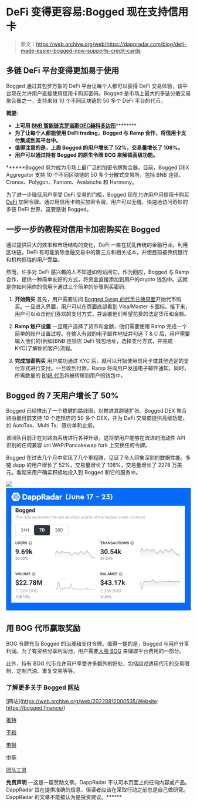 # DeFi 变得更容易:Bogged 现在支持信用卡

> 原文：<https://web.archive.org/web/https://dappradar.com/blog/defi-made-easier-bogged-now-supports-credit-cards>

## 多链 DeFi 平台变得更加易于使用

Bogged 通过其包罗万象的 DeFi 平台让每个人都可以获得 DeFi 交易体验，该平台现在允许用户直接使用信用卡购买密码。Bogged 是市场上最大的多链分散交易聚合器之一，支持来自 10 个不同区块链的 50 多个 DeFi 平台的代币。

**概要:**

*   [](https://web.archive.org/web/20220812000535/https://dappradar.com/multichain/exchanges/bogged-finance)****上可用** [**BNB 智能链**](https://web.archive.org/web/20220812000535/https://dappradar.com/rankings/protocol/binance-smart-chain)**[**克罗诺斯**](https://web.archive.org/web/20220812000535/https://dappradar.com/rankings/protocol/cronos)**[**OEC**](https://web.archive.org/web/20220812000535/https://dappradar.com/rankings/protocol/oec)**[**赫科**](https://web.archive.org/web/20220812000535/https://dappradar.com/rankings/protocol/heco)**[**多边形**](https://web.archive.org/web/20220812000535/https://dappradar.com/rankings/protocol/polygon)**********
*   ******为了让每个人都能使用 DeFi trading，Bogged 与 Ramp 合作，将信用卡支付集成到其平台中。******
*   ******值得注意的是，上周 Bogged 的用户增长了 52%，交易量增长了 108%。******
*   ******用户可以通过持有 Bogged 的原生令牌 BOG 来解锁高级功能。******

 ******Bogged 努力成为市场上最广泛的加密令牌聚合器。目前，Bogged DEX Aggregator 支持 10 个不同区块链的 50 多个分散式交易所，包括 BNB 连锁、Cronos、Polygon、Fantom、Avalanche 和 Harmony。

为了进一步降低用户享受 DeFi 交易的门槛，Bogged 现在允许用户用信用卡购买 [DeFi](https://web.archive.org/web/20220812000535/https://dappradar.com/defi) 加密令牌。通过用信用卡购买加密令牌，用户可以无缝、快速地访问奇妙的多链 DeFi 世界，这要感谢 Bogged。

## 一步一步的教程对信用卡加密购买在 Bogged

通过提供巨大的效率和市场结构的变化，DeFi 一直在扰乱传统的金融行业。利用区块链，DeFi 有可能消除金融交易中的第三方和相关成本，并使目前被传统银行和机构低估的用户受益。

然而，许多对 DeFi 感兴趣的人不知道如何访问它。作为回应，Bogged 与 Ramp 合作，提供一种简单友好的方式，将资金直接添加到用户的сrypto 钱包中。这就是你如何用你的信用卡通过三个简单的步骤购买密码:

1.  **开始购买**
    首先，用户需要访问 [Bogged Swap 的代币兑换界面](https://web.archive.org/web/20220812000535/https://app.bogged.finance/bsc/swap?tokenIn=BNB&tokenOut)开始代币购买。一旦进入界面，用户可以在页面底部看到 Visa/Master 卡图标。接下来，用户可以点击他们喜欢的支付方式，并设置他们希望花费的法定货币和金额。

2.  **Ramp 账户设置**
    一旦用户选择了货币和金额，他们需要使用 Ramp 完成一个简单的账户设置过程。在输入有效的电子邮件地址并勾选 T & C 后，用户需要输入他们的(例如)BNB 连锁店 DeFi 钱包地址，选择支付方式，并完成 KYC(了解你的客户)流程。

3.  **完成加密购买**
    用户成功通过 KYC 后，就可以开始使用信用卡或其他选定的支付方式进行支付。一旦收到付款，Ramp 将向用户发送电子邮件通知。同时，所需数量的 [BNB 代币](https://web.archive.org/web/20220812000535/https://dappradar.com/hub/token/eth/BNB?from=0xb8c77482e45f1f44de1745f52c74426c631bdd52)将被转移到用户的钱包中。

## Bogged 的 7 天用户增长了 50%

Bogged 已经推出了一个稳健的路线图，以推进其跨链扩张。Bogged DEX 聚合路由器目前支持 10 个连锁店的 50 多个 DEX，并为 DeFi 交易商提供高级功能，如 AutoTax、Multi Tx、限价单和止损。

该团队目前正在对路由系统进行各种升级，这将使用户能够在改进的流动性 API 识别的任何兼容 uni WAP/Pancakewap fork 上交换任何令牌。

Bogged 在过去几个月中实现了几个里程碑，见证了令人印象深刻的数据性能。多链 dapp 的用户增长了 52%，交易量增长了 108%，交易量增长了 2278 万美元。看起来用户确实积极地投入到 Bogged 和它的服务中。

![](img/97666d70da0f2e3bdd056761c94995ab.png)![bogged dapp metrics](img/ee1e7c0d7dc15b67b791c75d9c8bddad.png)

## 用 BOG 代币赢取奖励

BOG 令牌充当 Bogged 的治理和支付令牌。值得一提的是，Bogged 与用户分享利润。为了有资格分享利润池，用户需要[入股 BOG](https://web.archive.org/web/20220812000535/https://app.bogged.finance/bsc/staking) 来赚取平台费用的一部分。

此外，持有 BOG 代币允许用户享受许多额外的好处，包括绕过适用代币的交易限制、定制汽油、重复交易等等。

### 了解更多关于 Bogged [网站](https://web.archive.org/web/20220812000535/https://bogged.finance/)

[网站](https://web.archive.org/web/20220812000535/Website: https://bogged.finance/)

[推特](https://web.archive.org/web/20220812000535/https://twitter.com/boggedfinance)

[不和](https://web.archive.org/web/20220812000535/https://discord.com/invite/dkznEhDCmu)

[电报](https://web.archive.org/web/20220812000535/https://t.me/boggedfinance)

[中等](https://web.archive.org/web/20220812000535/https://boggedfinance.medium.com/)

[团队工具](https://web.archive.org/web/20220812000535/https://teams.bogged.finance/)

**免责声明** —这是一篇赞助文章。DappRadar 不认可本页面上的任何内容或产品。DappRadar 旨在提供准确的信息，但读者应该在采取行动之前总是自己做研究。DappRadar 的文章不能被认为是投资建议。******